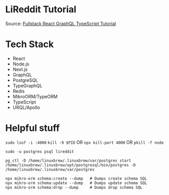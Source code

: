 # LiReddit Tutorial

Source: [Fullstack React GraphQL TypeScript Tutorial](https://www.youtube.com/watch?v=I6ypD7qv3Z8)

# Tech Stack

* React
* Node.js
* Next.js
* GraphQL
* PostgreSQL
* TypeGraphQL
* Redis
* MikroORM/TypeORM
* TypeScript
* URQL/Apollo

# Helpful stuff

`sudo lsof -i :4000`
`kill -9 $PID`
OR
`npx kill-port 4000`
OR
`pkill -f node`

`sudo -u postgres psql lireddit`

`pg_ctl -D /home/linuxbrew/.linuxbrew/var/postgres start`
`/home/linuxbrew/.linuxbrew/opt/postgresql/bin/postgres -D /home/linuxbrew/.linuxbrew/var/postgres`

```
npx mikro-orm schema:create --dump   # Dumps create schema SQL
npx mikro-orm schema:update --dump   # Dumps update schema SQL
npx mikro-orm schema:drop --dump     # Dumps drop schema SQL
```